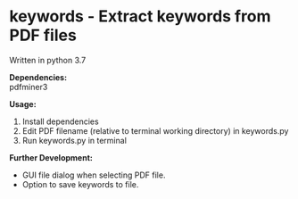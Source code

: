 # keywords - Extract keywords from PDF files

Written in python 3.7  

**Dependencies:**   
pdfminer3    

**Usage:**  
1. Install dependencies
2. Edit PDF filename (relative to terminal working directory) in keywords.py  
3. Run keywords.py in terminal


**Further Development:**
* GUI file dialog when selecting PDF file.
* Option to save keywords to file.
